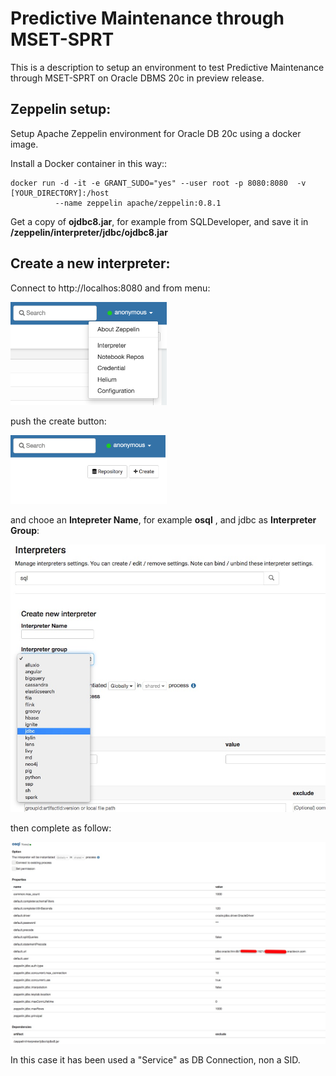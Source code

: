 # Predictive Maintenance through MSET-SPRT 
This is a description to setup an environment to test Predictive Maintenance through MSET-SPRT on Oracle DBMS 20c in preview release.  

## Zeppelin setup:
Setup Apache Zeppelin environment for Oracle DB 20c using a docker image.

Install a Docker container in this way::
```
docker run -d -it -e GRANT_SUDO="yes" --user root -p 8080:8080  -v [YOUR_DIRECTORY]:/host  
          --name zeppelin apache/zeppelin:0.8.1
```
Get a copy of **ojdbc8.jar**, for example from SQLDeveloper, and save it in **/zeppelin/interpreter/jdbc/ojdbc8.jar**

## Create a new interpreter:
Connect to http://localhos:8080 and from menu:

<img src="Menu.png" alt="Menu" width="250"/>

push the create button:

<img src="Create.png" alt="Create" width="250"/>

and chooe an **Intepreter Name**, for example **osql** , and jdbc as **Interpreter Group**:

![Interpreter](Interpreter.jpg)

then complete as follow:

![Conf](Conf.jpg)

In this case it has been used a "Service" as DB Connection, non a SID.





